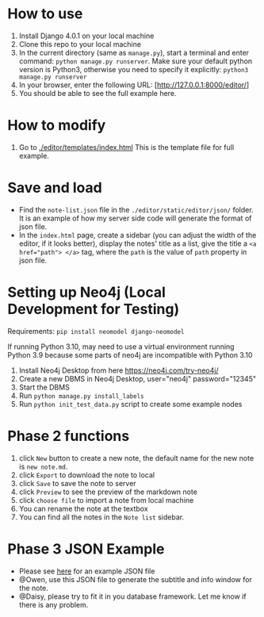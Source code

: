 # How to use
1. Install Django 4.0.1 on your local machine
2. Clone this repo to your local machine
3. In the current directory (same as `manage.py`), start a terminal and enter command: `python manage.py runserver`. Make sure your default python version is Python3, otherwise you need to specify it explicitly: `python3 manage.py runserver`
4. In your browser, enter the following URL: [http://127.0.0.1:8000/editor/]
5. You should be able to see the full example here.

# How to modify
1. Go to [./editor/templates/index.html](./editor/templates/index.html) This is the template file for full example.

# Save and load
- Find the `note-list.json` file in the `./editor/static/editor/json/` folder. It is an example of how my server side code will generate the format of json file.
- In the `index.html` page, create a sidebar (you can adjust the width of the editor, if it looks better), display the notes' title as a list, give the title a `<a href="path"> </a>` tag, where the `path` is the value of `path` property in json file.

# Setting up Neo4j (Local Development for Testing)
Requirements:
`pip install neomodel django-neomodel`

If running Python 3.10, may need to use a virtual environment running Python 3.9 because some parts of neo4j are incompatible with Python 3.10

1. Install Neo4j Desktop from here https://neo4j.com/try-neo4j/
2. Create a new DBMS in Neo4j Desktop, user="neo4j" password="12345"
3. Start the DBMS
4. Run `python manage.py install_labels`
5. Run `python init_test_data.py` script to create some example nodes

# Phase 2 functions
1. click `New` button to create a new note, the default name for the new note is `new note.md`.
2. click `Export` to download the note to local
3. click `Save` to save the note to server
4. click `Preview` to see the preview of the markdown note
5. click `choose file` to import a note from local machine
6. You can rename the note at the textbox
7. You can find all the notes in the `Note list` sidebar.


# Phase 3 JSON Example
- Please see [here](./editor/static/editor/json/note-list.json) for an example JSON file
- @Owen, use this JSON file to generate the subtitle and info window for the note.
- @Daisy, please try to fit it in you database framework. Let me know if there is any problem.